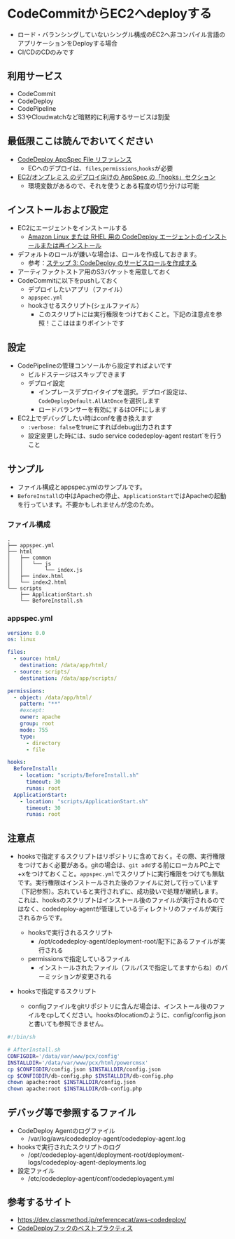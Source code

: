 # CodeCommitからEC2へdeployする
- ロード・バランシングしていないシングル構成のEC2へ非コンパイル言語のアプリケーションをDeployする場合
- CI/CDのCDのみです
## 利用サービス
- CodeCommit
- CodeDeploy
- CodePipeline
- S3やCloudwatchなど暗黙的に利用するサービスは割愛
## 最低限ここは読んでおいてください
- [CodeDeploy AppSpec File リファレンス](https://docs.aws.amazon.com/ja_jp/codedeploy/latest/userguide/reference-appspec-file.html)
  - ECへのデプロイは、`files`,`permissions`,`hooks`が必要
- [EC2/オンプレミス のデプロイ向けの AppSpec の「hooks」セクション](https://docs.aws.amazon.com/ja_jp/codedeploy/latest/userguide/reference-appspec-file-structure-hooks.html#appspec-hooks-server)
  - 環境変数があるので、それを使うとある程度の切り分けは可能
## インストールおよび設定
- EC2にエージェントをインストールする
  - [Amazon Linux または RHEL 用の CodeDeploy エージェントのインストールまたは再インストール](https://docs.aws.amazon.com/ja_jp/codedeploy/latest/userguide/codedeploy-agent-operations-install-linux.html)
- デフォルトのロールが嫌いな場合は、ロールを作成しておきます。
  - 参考：[ステップ 3: CodeDeploy のサービスロールを作成する](https://docs.aws.amazon.com/ja_jp/codedeploy/latest/userguide/getting-started-create-service-role.html)
- アーティファクトストア用のS3バケットを用意しておく
- CodeCommitに以下をpushしておく
  - デプロイしたいアプリ（ファイル）
  - `appspec.yml`
  - hookさせるスクリプト(シェルファイル）
    - このスクリプトには実行権限をつけておくこと。下記の注意点を参照！ここははまりポイントです
## 設定
- CodePipelineの管理コンソールから設定すればよいです
  - ビルドステージはスキップできます
  - デプロイ設定
    - インプレースデプロイタイプを選択。デプロイ設定は、`CodeDeployDefault.AllAtOnce`を選択します
    - ロードバランサーを有効にするはOFFにします
- EC2上でデバッグしたい時はconfを書き換えます
  - `:verbose: false`をtrueにすればdebug出力されます
  - 設定変更した時には、sudo service codedeploy-agent restart`を行うこと
## サンプル
- ファイル構成とappspec.ymlのサンプルです。
- `BeforeInstall`の中はApacheの停止、`ApplicationStart`ではApacheの起動を行っています。不要かもしれませんが念のため。
### ファイル構成
```
.
├── appspec.yml
├── html
│   ├── common
│   │   └── js
│   │       └── index.js
│   ├── index.html
│   └── index2.html
└── scripts
    ├── ApplicationStart.sh
    └── BeforeInstall.sh
```

### appspec.yml
``` appspec.yml
version: 0.0
os: linux

files:
  - source: html/
    destination: /data/app/html/
  - source: scripts/
    destination: /data/app/scripts/ 

permissions:
  - object: /data/app/html/
    pattern: "**"
    #except:
    owner: apache
    group: root
    mode: 755
    type:
      - directory
      - file

hooks:
  BeforeInstall: 
    - location: "scripts/BeforeInstall.sh"
      timeout: 30
      runas: root
  ApplicationStart: 
    - location: "scripts/ApplicationStart.sh"
      timeout: 30
      runas: root 


```
## 注意点
- hooksで指定するスクリプトはリポジトリに含めておく。その際、実行権限をつけておく必要がある。gitの場合は、`git add`する前にローカルPC上で+xをつけておくこと。`appspec.yml`でスクリプトに実行権限をつけても無駄です。実行権限はインストールされた後のファイルに対して行っています（下記参照）。忘れていると実行されずに、成功扱いで処理が継続します。これは、hooksのスクリプトはインストール後のファイルが実行されるのではなく、codedeploy-agentが管理しているディレクトリのファイルが実行されるからです。
  - hooksで実行されるスクリプト
    - /opt/codedeploy-agent/deployment-root/配下にあるファイルが実行される
  - permissionsで指定しているファイル
    - インストールされたファイル（フルパスで指定してますからね）のパーミッションが変更される

- hooksで指定するスクリプト
  - configファイルをgitリポジトリに含んだ場合は、インストール後のファイルをcpしてください。hooksのlocationのように、config/config.json　と書いても参照できません。
``` AfterInstall.sh
#!/bin/sh

# AfterInstall.sh 
CONFIGDIR='/data/var/www/pcx/config'
INSTALLDIR='/data/var/www/pcx/html/powercmsx'
cp $CONFIGDIR/config.json $INSTALLDIR/config.json
cp $CONFIGDIR/db-config.php $INSTALLDIR/db-config.php
chown apache:root $INSTALLDIR/config.json
chown apache:root $INSTALLDIR/db-config.php
```

## デバッグ等で参照するファイル
- CodeDeploy Agentのログファイル
  - /var/log/aws/codedeploy-agent/codedeploy-agent.log
- hooksで実行されたスクリプトのログ
  - /opt/codedeploy-agent/deployment-root/deployment-logs/codedeploy-agent-deployments.log
- 設定ファイル
  - /etc/codedeploy-agent/conf/codedeployagent.yml
## 参考するサイト
- https://dev.classmethod.jp/referencecat/aws-codedeploy/
- [CodeDeployフックのベストプラクティス](https://dev.classmethod.jp/cloud/aws/best-practice-of-code-deploy-hooks/)
